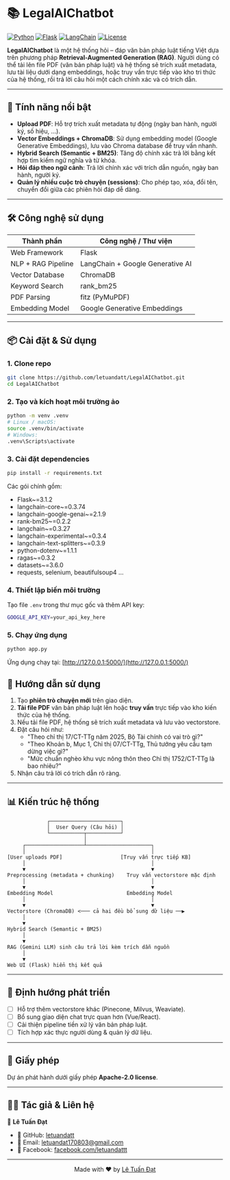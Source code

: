 # 📚 LegalAIChatbot

[![Python](https://img.shields.io/badge/Python-3.10+-blue.svg)](https://www.python.org/) 
[![Flask](https://img.shields.io/badge/Flask-3.1.2-green.svg)](https://flask.palletsprojects.com/) 
[![LangChain](https://img.shields.io/badge/LangChain-0.3.x-orange.svg)](https://www.langchain.com/) 
[![License](https://img.shields.io/badge/License-Apache%202.0-yellow.svg)](LICENSE)

**LegalAIChatbot** là một hệ thống hỏi – đáp văn bản pháp luật tiếng Việt dựa trên phương pháp **Retrieval-Augmented Generation (RAG)**. Người dùng có thể tải lên file PDF (văn bản pháp luật) và hệ thống sẽ trích xuất metadata, lưu tài liệu dưới dạng embeddings, hoặc truy vấn trực tiếp vào kho tri thức của hệ thống, rồi trả lời câu hỏi một cách chính xác và có trích dẫn.

---

## 🚀 Tính năng nổi bật

- **Upload PDF**: Hỗ trợ trích xuất metadata tự động (ngày ban hành, người ký, số hiệu, …).
- **Vector Embeddings + ChromaDB**: Sử dụng embedding model (Google Generative Embeddings), lưu vào Chroma database để truy vấn nhanh.
- **Hybrid Search (Semantic + BM25)**: Tăng độ chính xác trả lời bằng kết hợp tìm kiếm ngữ nghĩa và từ khóa.
- **Hỏi đáp theo ngữ cảnh**: Trả lời chính xác với trích dẫn nguồn, ngày ban hành, người ký.
- **Quản lý nhiều cuộc trò chuyện (sessions)**: Cho phép tạo, xóa, đổi tên, chuyển đổi giữa các phiên hỏi đáp dễ dàng.

---

## 🛠️ Công nghệ sử dụng

| Thành phần             | Công nghệ / Thư viện             |
|------------------------|----------------------------------|
| Web Framework          | Flask                            |
| NLP + RAG Pipeline     | LangChain + Google Generative AI |
| Vector Database        | ChromaDB                         |
| Keyword Search         | rank_bm25                        |
| PDF Parsing            | fitz (PyMuPDF)                   |
| Embedding Model        | Google Generative Embeddings     |

---

## 📦 Cài đặt & Sử dụng

### 1. Clone repo

```bash
git clone https://github.com/letuandatt/LegalAIChatbot.git
cd LegalAIChatbot

```

### 2. Tạo và kích hoạt môi trường ảo

```bash
python -m venv .venv
# Linux / macOS:
source .venv/bin/activate
# Windows:
.venv\Scripts\activate
```

### 3. Cài đặt dependencies

```bash
pip install -r requirements.txt
```

Các gói chính gồm:
- Flask~=3.1.2  
- langchain-core~=0.3.74  
- langchain-google-genai~=2.1.9  
- rank-bm25~=0.2.2  
- langchain~=0.3.27  
- langchain-experimental~=0.3.4  
- langchain-text-splitters~=0.3.9  
- python-dotenv~=1.1.1  
- ragas~=0.3.2  
- datasets~=3.6.0  
- requests, selenium, beautifulsoup4 …

### 4. Thiết lập biến môi trường

Tạo file `.env` trong thư mục gốc và thêm API key:

```bash
GOOGLE_API_KEY=your_api_key_here
```

### 5. Chạy ứng dụng

```bash
python app.py
```

Ứng dụng chạy tại: [http://127.0.0.1:5000/](http://127.0.0.1:5000/)

## 📖 Hướng dẫn sử dụng

1. Tạo **phiên trò chuyện mới** trên giao diện.
2. **Tải file PDF** văn bản pháp luật lên hoặc **truy vấn** trực tiếp vào kho kiến thức của hệ thống.
3. Nếu tải file PDF, hệ thống sẽ trích xuất metadata và lưu vào vectorstore.
4. Đặt câu hỏi như:
   - "Theo chỉ thị 17/CT-TTg năm 2025, Bộ Tài chính có vai trò gì?"
   - "Theo Khoản b, Mục 1, Chỉ thị 07/CT-TTg, Thủ tướng yêu cầu tạm dừng việc gì?"
   - "Mức chuẩn nghèo khu vực nông thôn theo Chỉ thị 1752/CT-TTg là bao nhiêu?"
5. Nhận câu trả lời có trích dẫn rõ ràng.

---

## 📊 Kiến trúc hệ thống

```
             ┌───────────────────────┐
             │  User Query (Câu hỏi) │
             └───────────┬───────────┘
                         │
     ┌───────────────────┴─────────────────────┐
     │                                         │
[User uploads PDF]                   [Truy vấn trực tiếp KB]
     │                                         │
     ▼                                         ▼
Preprocessing (metadata + chunking)    Truy vấn vectorstore mặc định
     │                                         │
     ▼                                         ▼
Embedding Model                        Embedding Model
     │                                         │
     ▼                                         ▼
Vectorstore (ChromaDB) <─── cả hai đều bổ sung dữ liệu ──▶
     │
     ▼
Hybrid Search (Semantic + BM25)
     │
     ▼
RAG (Gemini LLM) sinh câu trả lời kèm trích dẫn nguồn 
     │
     ▼
Web UI (Flask) hiển thị kết quả

```

---

## 🔮 Định hướng phát triển

- [ ] Hỗ trợ thêm vectorstore khác (Pinecone, Milvus, Weaviate).
- [ ] Bổ sung giao diện chat trực quan hơn (Vue/React).
- [ ] Cải thiện pipeline tiền xử lý văn bản pháp luật.
- [ ] Tích hợp xác thực người dùng & quản lý dữ liệu.

---

## 📄 Giấy phép

Dự án phát hành dưới giấy phép **Apache-2.0 license**.

---

## 👨‍💻 Tác giả & Liên hệ  

📌 **Lê Tuấn Đạt**  

- 🐙 GitHub: [letuandatt](https://github.com/letuandatt)  
- 📧 Email: [letuandat170803@gmail.com](mailto:letuandat170803@gmail.com)  
- 📘 Facebook: [facebook.com/letuandattt](https://www.facebook.com/letuandattt/)

---

<p style="text-align: center;">  
  Made with ❤️ by <a href="https://github.com/letuandatt">Lê Tuấn Đạt</a>  
</p>